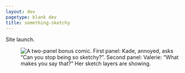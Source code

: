 ```yaml
---
layout: dev
pagetype: blank dev
title: something-sketchy
---
```

Site launch.

<figure><img src="2020-04-04.png" alt="A two-panel bonus comic. First panel: Kade, annoyed, asks “Can you stop being so sketchy?”. Second panel: Valerie: “What makes you say that?” Her sketch layers are showing."/></figure>